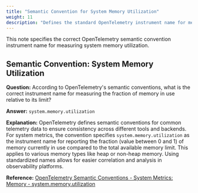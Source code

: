 ```yaml
---
title: "Semantic Convention for System Memory Utilization"
weight: 11
description: "Defines the standard OpenTelemetry instrument name for memory utilization."
---
```


This note specifies the correct OpenTelemetry semantic convention instrument name for measuring system memory utilization.

## Semantic Convention: System Memory Utilization

**Question:**
According to OpenTelemetry's semantic conventions, what is the correct instrument name for measuring the fraction of memory in use relative to its limit?

**Answer:**
`system.memory.utilization`

**Explanation:**
OpenTelemetry defines semantic conventions for common telemetry data to ensure consistency across different tools and backends. For system metrics, the convention specifies `system.memory.utilization` as the instrument name for reporting the fraction (value between 0 and 1) of memory currently in use compared to the total available memory limit. This applies to various memory types like heap or non-heap memory. Using standardized names allows for easier correlation and analysis in observability platforms.

**Reference:**
[OpenTelemetry Semantic Conventions - System Metrics: Memory - system.memory.utilization](https://opentelemetry.io/docs/specs/semconv/system/system-metrics/#metric-systemmemoryutilization)
